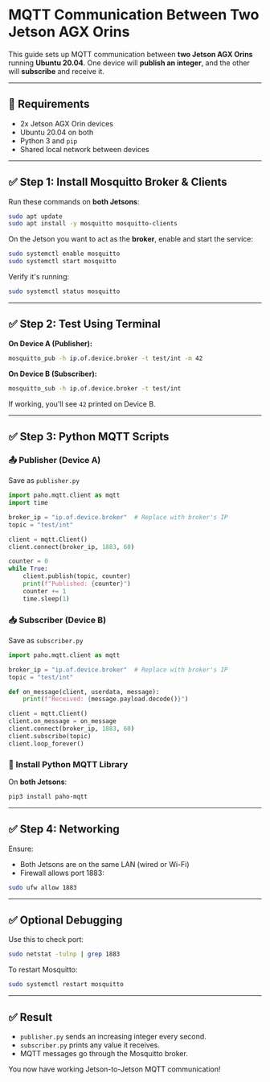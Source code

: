 # MQTT Communication Between Two Jetson AGX Orins

This guide sets up MQTT communication between **two Jetson AGX Orins** running **Ubuntu 20.04**. One device will **publish an integer**, and the other will **subscribe** and receive it.

---

## 🔧 Requirements

* 2x Jetson AGX Orin devices
* Ubuntu 20.04 on both
* Python 3 and `pip`
* Shared local network between devices

---

## ✅ Step 1: Install Mosquitto Broker & Clients

Run these commands on **both Jetsons**:

```bash
sudo apt update
sudo apt install -y mosquitto mosquitto-clients
```

On the Jetson you want to act as the **broker**, enable and start the service:

```bash
sudo systemctl enable mosquitto
sudo systemctl start mosquitto
```

Verify it's running:

```bash
sudo systemctl status mosquitto
```

---

## ✅ Step 2: Test Using Terminal

**On Device A (Publisher):**

```bash
mosquitto_pub -h ip.of.device.broker -t test/int -m 42
```

**On Device B (Subscriber):**

```bash
mosquitto_sub -h ip.of.device.broker -t test/int
```

If working, you'll see `42` printed on Device B.

---

## ✅ Step 3: Python MQTT Scripts

### 📤 Publisher (Device A)

Save as `publisher.py`

```python
import paho.mqtt.client as mqtt
import time

broker_ip = "ip.of.device.broker"  # Replace with broker's IP
topic = "test/int"

client = mqtt.Client()
client.connect(broker_ip, 1883, 60)

counter = 0
while True:
    client.publish(topic, counter)
    print(f"Published: {counter}")
    counter += 1
    time.sleep(1)
```

### 📥 Subscriber (Device B)

Save as `subscriber.py`

```python
import paho.mqtt.client as mqtt

broker_ip = "ip.of.device.broker"  # Replace with broker's IP
topic = "test/int"

def on_message(client, userdata, message):
    print(f"Received: {message.payload.decode()}")

client = mqtt.Client()
client.on_message = on_message
client.connect(broker_ip, 1883, 60)
client.subscribe(topic)
client.loop_forever()
```

### 🔧 Install Python MQTT Library

On **both Jetsons**:

```bash
pip3 install paho-mqtt
```

---

## ✅ Step 4: Networking

Ensure:

* Both Jetsons are on the same LAN (wired or Wi-Fi)
* Firewall allows port 1883:

```bash
sudo ufw allow 1883
```

---

## ✅ Optional Debugging

Use this to check port:

```bash
sudo netstat -tulnp | grep 1883
```

To restart Mosquitto:

```bash
sudo systemctl restart mosquitto
```

---

## ✅ Result

* `publisher.py` sends an increasing integer every second.
* `subscriber.py` prints any value it receives.
* MQTT messages go through the Mosquitto broker.

You now have working Jetson-to-Jetson MQTT communication!

